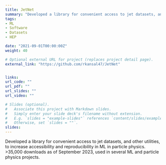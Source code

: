 ```yaml
---
title: JetNet
summary: "Developed a library for convenient access to jet datasets, and other utilities, to increase accessibility and reproducibility in ML in particle physics. >35,000 downloads as of September 2023, used in several ML and particle physics projects."
tags:
- ML
- Software
- Datasets
- HEP

date: "2021-09-01T00:00:00Z"
weight: 40

# Optional external URL for project (replaces project detail page).
external_link: "https://github.com/rkansal47/JetNet"


links:
url_code: ""
url_pdf: ""
url_slides: ""
url_video: ""

# Slides (optional).
#   Associate this project with Markdown slides.
#   Simply enter your slide deck's filename without extension.
#   E.g. `slides = "example-slides"` references `content/slides/example-slides.md`.
#   Otherwise, set `slides = ""`.
slides:
---
```

Developed a library for convenient access to jet datasets, and other utilities, to increase accessibility and reproducibility in ML in particle physics. >35,000 downloads as of September 2023, used in several ML and particle physics projects.

